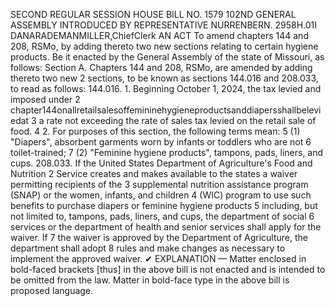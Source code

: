 SECOND REGULAR SESSION
HOUSE BILL NO. 1579
102ND GENERAL ASSEMBLY
INTRODUCED BY REPRESENTATIVE NURRENBERN.
2958H.01I DANARADEMANMILLER,ChiefClerk
AN ACT
To amend chapters 144 and 208, RSMo, by adding thereto two new sections relating to
certain hygiene products.
Be it enacted by the General Assembly of the state of Missouri, as follows:
Section A. Chapters 144 and 208, RSMo, are amended by adding thereto two new
2 sections, to be known as sections 144.016 and 208.033, to read as follows:
144.016. 1. Beginning October 1, 2024, the tax levied and imposed under
2 chapter144onallretailsalesoffemininehygieneproductsanddiapersshallbeleviedat
3 a rate not exceeding the rate of sales tax levied on the retail sale of food.
4 2. For purposes of this section, the following terms mean:
5 (1) "Diapers", absorbent garments worn by infants or toddlers who are not
6 toilet-trained;
7 (2) "Feminine hygiene products", tampons, pads, liners, and cups.
208.033. If the United States Department of Agriculture's Food and Nutrition
2 Service creates and makes available to the states a waiver permitting recipients of the
3 supplemental nutrition assistance program (SNAP) or the women, infants, and children
4 (WIC) program to use such benefits to purchase diapers or feminine hygiene products
5 including, but not limited to, tampons, pads, liners, and cups, the department of social
6 services or the department of health and senior services shall apply for the waiver. If
7 the waiver is approved by the Department of Agriculture, the department shall adopt
8 rules and make changes as necessary to implement the approved waiver.
✔
EXPLANATION — Matter enclosed in bold-faced brackets [thus] in the above bill is not enacted and is
intended to be omitted from the law. Matter in bold-face type in the above bill is proposed language.